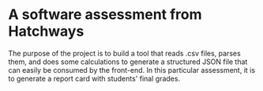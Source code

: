 # A software assessment from Hatchways

The purpose of the project is to build a tool that reads .csv files, parses them, and does some calculations to generate a structured JSON file that can easily be consumed by the front-end.
In this particular assessment, it is to generate a report card with students' final grades.

